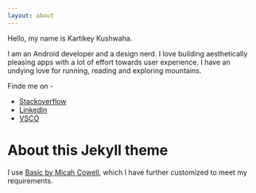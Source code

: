 ```yaml
---
layout: about
---
```


Hello, my name is Kartikey Kushwaha.

I am an Android developer and a design nerd. I love building aesthetically pleasing apps with a lot of effort towards user experience. I have an undying love for running, reading and exploring mountains.


Finde me on -
* [Stackoverflow](https://stackoverflow.com/users/1102691/krtkush)
* [LinkedIn](https://www.linkedin.com/in/krtkush/)
* [VSCO](https://vsco.co/krtkush/images/1)

# About this Jekyll theme
I use [Basic by Micah Cowell](http://jekyllthemes.org/themes/basic/), which I have further customized to meet my requirements.
